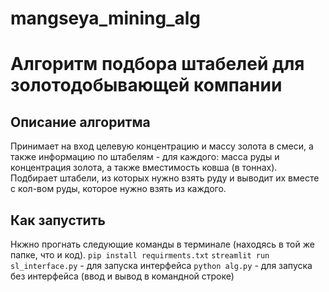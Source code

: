# mangseya_mining_alg
# Алгоритм подбора штабелей для золотодобывающей компании 

## Описание алгоритма
Принимает на вход целевую концентрацию и массу золота в смеси, а также информацию по штабелям - для каждого: масса руды и концентрация золота, а также вместимость ковша (в тоннах). 
Подбирает штабели, из которых нужно взять руду и выводит их вместе с кол-вом руды, которое нужно взять из каждого. 

## Как запустить 
Нкжно прогнать следующие команды в терминале (находясь в той же папке, что и код). 
`pip install requirments.txt`
`streamlit run sl_interface.py` - для запуска интерфейса 
`python alg.py` - для запуска без интерфейса (ввод и вывод в командной строке) 

